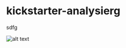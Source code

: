 # kickstarter-analysierg

sdfg

![alt text](https://github.com/gregglegarda/kickstarter-analysierg/fish.png?raw=true)
